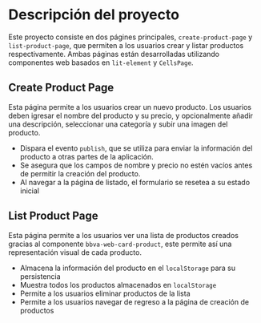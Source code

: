 # Descripción del proyecto

Este proyecto consiste en dos págines principales, `create-product-page` y `list-product-page`, que permiten a los usuarios crear y listar productos respectivamente.
Ambas páginas están desarrolladas utilizando componentes web basados en `lit-element` y `CellsPage`.

## Create Product Page

Esta página permite a los usuarios crear un nuevo producto. Los usuarios deben igresar el nombre del producto y su precio, y opcionalmente añadir una descripción, seleccionar una categoría y subir una imagen del producto.

- Dispara el evento `publish`, que se utiliza para enviar la información del producto a otras partes de la aplicación.
- Se asegura que los campos de nombre y precio no estén vacíos antes de permitir la creación del producto.
- Al navegar a la página de listado, el formulario se resetea a su estado inicial

## List Product Page

Esta página permite a los usuarios ver una lista de productos creados gracias al componente `bbva-web-card-product`, este permite así una representación visual de cada producto.

- Almacena la información del producto en el `localStorage` para su persistencia
- Muestra todos los productos almacenados en `localStorage`
- Permite a los usuarios eliminar productos de la lista
- Permite a los usuarios navegar de regreso a la página de creación de productos